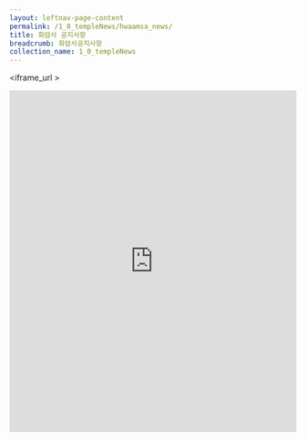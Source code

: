 ```yaml
---
layout: leftnav-page-content
permalink: /1_0_templeNews/hwaamsa_news/
title: 화암사 공지사항
breadcrumb: 화암사공지사항
collection_name: 1_0_templeNews
---
```


<iframe_url >
<iframe width="100%"
        height="600"                
        src = "https://m.cafe.naver.com/ca-fe/hwaamsa?tab=notice?url=https://example.com/"
        frameborder="0"
        allow="autoplay; encrypted-media"
        allowfullscreen></iframe>

<!--         src="https://m.cafe.naver.com/ca-fe/web/cafes/29963936/menus/1" -->
